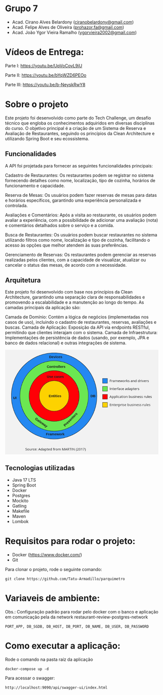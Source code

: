 # Grupo 7
- Acad. Cirano Alves Belardony (ciranobelardony@gmail.com)
- Acad. Felipe Alves de Oliveira (prohazor.fa@gmail.com)
- Acad. João Ygor Vieira Ramalho (ygorvieira2002@gmail.com)

# Vídeos de Entrega:
Parte I: https://youtu.be/UpVoCovL9iU

Parte II: https://youtu.be/bYqWZD6PEOo 

Parte III: https://youtu.be/b-NeyskRwY8

# Sobre o projeto
Este projeto foi desenvolvido como parte do Tech Challenge, um desafio técnico que engloba os conhecimentos adquiridos em diversas disciplinas do curso. O objetivo principal é a criação de um Sistema de Reserva e Avaliação de Restaurantes, seguindo os princípios da Clean Architecture e utilizando Spring Boot e seu ecossistema.

## Funcionalidades
A API foi projetada para fornecer as seguintes funcionalidades principais:

Cadastro de Restaurantes:
Os restaurantes podem se registrar no sistema fornecendo detalhes como nome, localização, tipo de cozinha, horários de funcionamento e capacidade.

Reserva de Mesas:
Os usuários podem fazer reservas de mesas para datas e horários específicos, garantindo uma experiência personalizada e controlada.

Avaliações e Comentários:
Após a visita ao restaurante, os usuários podem avaliar a experiência, com a possibilidade de adicionar uma avaliação (nota) e comentários detalhados sobre o serviço e a comida.

Busca de Restaurantes:
Os usuários podem buscar restaurantes no sistema utilizando filtros como nome, localização e tipo de cozinha, facilitando o acesso às opções que melhor atendem às suas preferências.

Gerenciamento de Reservas:
Os restaurantes podem gerenciar as reservas realizadas pelos clientes, com a capacidade de visualizar, atualizar ou cancelar o status das mesas, de acordo com a necessidade.

## Arquitetura
Este projeto foi desenvolvido com base nos princípios da Clean Architecture, garantindo uma separação clara de responsabilidades e promovendo a escalabilidade e a manutenção ao longo do tempo. As camadas principais da aplicação são:

Camada de Domínio: Contém a lógica de negócios (implementadas nos casos de uso), incluindo o cadastro de restaurantes, reservas, avaliações e buscas.
Camada de Aplicação: Exposição da API via endpoints RESTful, permitindo que clientes interajam com o sistema.
Camada de Infraestrutura: Implementações de persistência de dados (usando, por exemplo, JPA e banco de dados relacional) e outras integrações de sistema.

![Clean arch](images/clean-arch.png)

## Tecnologias utilizadas
- Java 17 LTS
- Spring Boot
- Docker
- Postgres
- Mockito
- Gatling
- Makefile
- Maven
- Lombok


# Requisitos para rodar o projeto:
* Docker (https://www.docker.com/)
* Git

Para clonar o projeto, rode o seguinte comando:
```
git clone https://github.com/Tatu-Armadillo/parquimetro
```

# Variaveis de ambiente:
Obs.: Configuração padrão para rodar pelo docker com o banco e aplicação em comunicação pela da network restaurant-review-postgres-network 
```
PORT_APP, DB_SGDB, DB_HOST, DB_PORT, DB_NAME, DB_USER, DB_PASSWORD
```

# Como executar a aplicação:
Rode o comando na pasta raíz da aplicação
```
docker-compose up -d
```

Para acessar o swagger:
```
http://localhost:9090/api/swagger-ui/index.html
```
